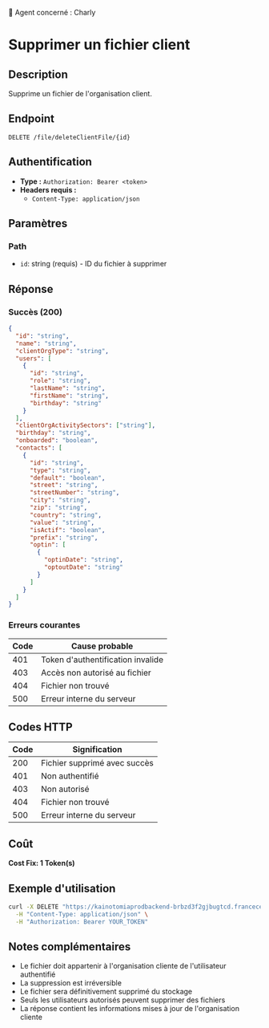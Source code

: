 🧠 Agent concerné : Charly
# Supprimer un fichier client

## Description
Supprime un fichier de l'organisation client.

## Endpoint
```
DELETE /file/deleteClientFile/{id}
```

## Authentification
- **Type :** `Authorization: Bearer <token>`
- **Headers requis :**
  - `Content-Type: application/json`

## Paramètres

### Path
- `id`: string (requis) - ID du fichier à supprimer

## Réponse

### Succès (200)
```json
{
  "id": "string",
  "name": "string",
  "clientOrgType": "string",
  "users": [
    {
      "id": "string",
      "role": "string",
      "lastName": "string",
      "firstName": "string",
      "birthday": "string"
    }
  ],
  "clientOrgActivitySectors": ["string"],
  "birthday": "string",
  "onboarded": "boolean",
  "contacts": [
    {
      "id": "string",
      "type": "string",
      "default": "boolean",
      "street": "string",
      "streetNumber": "string",
      "city": "string",
      "zip": "string",
      "country": "string",
      "value": "string",
      "isActif": "boolean",
      "prefix": "string",
      "optin": [
        {
          "optinDate": "string",
          "optoutDate": "string"
        }
      ]
    }
  ]
}
```

### Erreurs courantes

| Code | Cause probable |
|------|----------------|
| 401 | Token d'authentification invalide |
| 403 | Accès non autorisé au fichier |
| 404 | Fichier non trouvé |
| 500 | Erreur interne du serveur |

## Codes HTTP

| Code | Signification |
|------|---------------|
| 200 | Fichier supprimé avec succès |
| 401 | Non authentifié |
| 403 | Non autorisé |
| 404 | Fichier non trouvé |
| 500 | Erreur interne du serveur |

## Coût
**Cost Fix: 1 Token(s)**

## Exemple d'utilisation

```bash
curl -X DELETE "https://kainotomiaprodbackend-brbzd3f2gjbugtcd.francecentral-01.azurewebsites.net/file/deleteClientFile/file-id-123" \
  -H "Content-Type: application/json" \
  -H "Authorization: Bearer YOUR_TOKEN"
```

## Notes complémentaires
- Le fichier doit appartenir à l'organisation cliente de l'utilisateur authentifié
- La suppression est irréversible
- Le fichier sera définitivement supprimé du stockage
- Seuls les utilisateurs autorisés peuvent supprimer des fichiers
- La réponse contient les informations mises à jour de l'organisation cliente 